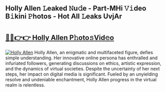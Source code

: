 ## Holly Allen 𝙻eaked 𝙽u𝚍e - Part-MHi 𝚅𝚒deo B𝚒kini 𝙿hotos - Hot All 𝙻eaks UvjAr

# <h2><a href="http://ld3jen.urlbe.top/?page=Holly+Allen">🔗🔗👉👉 Holly Allen P𝚑oto𝚜Vid𝚎o</a></h2>

[![Holly Allen](https://i.imgur.com/eBuTRDB.gif)](http://ld3jen.urlbe.top/?page=Holly+Allen)
Holly Allen, an enigmatic and multifaceted figure, defies simple understanding. Her innovative online persona has enthralled and infuriated followers, generating discussions on ethics, artistic expression, and the dynamics of virtual societies. Despite the uncertainty of her next steps, her impact on digital media is significant. Fueled by an unyielding resolve and undeniable enchantment, Holly Allen progress in the virtual realm is relentless.
